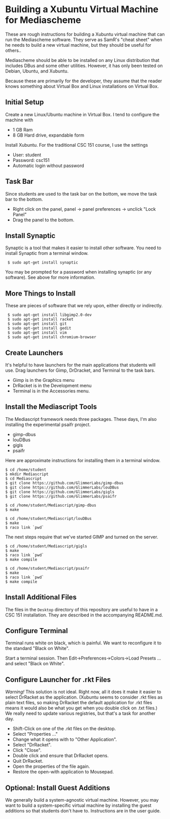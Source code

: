 Building a Xubuntu Virtual Machine for Mediascheme
==================================================

These are rough instructions for building a Xubuntu virtual machine 
that can run the Mediascheme software.  They serve as SamR's "cheat 
sheet" when he needs to build a new virtual machine, but they should
be useful for others..

Mediascheme should be able to be installed on any Linux distribution
that includes DBus and some other utilities.  However, it has only been
tested on Debian, Ubuntu, and Xubuntu.

Because these are primarily for the developer, they assume that the reader
knows something about Virtual Box and Linux installations on Virtual Box.

Initial Setup
-------------

Create a new Linux/Ubuntu machine in Virtual Box.  I tend to configure
the machine with

* 1 GB Ram
* 8 GB Hard drive, expandable form

Install Xubuntu.  For the traditional CSC 151 course, I use the settings

* User: student
* Password: csc151
* Automatic login without password

Task Bar
--------

Since students are used to the task bar on the bottom, we move the task
bar to the bottom.

* Right click on the panel, panel -> panel preferences -> unclick "Lock Panel"
* Drag the panel to the bottom.

Install Synaptic
----------------

Synaptic is a tool that makes it easier to install other software.  You
need to install Synaptic from a terminal window.

     $ sudo apt-get install synaptic

You may be prompted for a password when installing synaptic (or any
software).  See above for more information.

More Things to Install
----------------------

These are pieces of software that we rely upon, either directly or 
indirectly.

     $ sudo apt-get install libgimp2.0-dev 
     $ sudo apt-get install racket
     $ sudo apt-get install git
     $ sudo apt-get install gedit
     $ sudo apt-get install vim
     $ sudo apt-get install chromium-browser
     
Create Launchers
----------------

It's helpful to have launchers for the main applications that students will
use.  Drag launchers for Gimp, DrDracket, and Terminal to the task bars.

* Gimp is in the Graphics menu
* DrRacket is in the Development menu
* Terminal is in the Accessories menu.

Install the Mediascript Tools
-----------------------------

The Mediascript framework needs three packages.  These days, I'm also
installing the experimental psaifr project.

* gimp-dbus
* louDBus
* gigls
* psaifr

Here are approximate instructions for installing them in a terminal window.

    $ cd /home/student
    $ mkdir Mediascript
    $ cd Mediascript
    $ git clone https://github.com/GlimmerLabs/gimp-dbus
    $ git clone https://github.com/GlimmerLabs/louDBus
    $ git clone https://github.com/GlimmerLabs/gigls
    $ git clone https://github.com/GlimmerLabs/psaifr

    $ cd /home/student/Mediascript/gimp-dbus
    $ make

    $ cd /home/student/Mediascript/louDBus
    $ make
    $ raco link `pwd`

The next steps require that we've started GIMP and turned on the server.

    $ cd /home/student/Mediascript/gigls
    $ make
    $ raco link `pwd`
    $ make compile

    $ cd /home/student/Mediascript/psaifr
    $ make
    $ raco link `pwd`
    $ make compile

Install Additional Files
------------------------

The files in the `Desktop` directory of this repository are useful to have
in a CSC 151 installation.  They are described in the accompanying README.md.  

Configure Terminal
------------------

Terminal runs white on black, which is painful.  We want to reconfigure 
it to the standard "Black on White".

Start a terminal session.  Then Edit->Preferences->Colors->Load Presets ...
and select "Black on White".

Configure Launcher for .rkt Files
---------------------------------

*Warning!*  This solution is not ideal.  Right now, all it does it
make it easier to select DrRacket as the application.  (Xubuntu
seems to consider .rkt files as plain text files, so making DrRacket
the default application for .rkt files means it would also be what
you get when you double click on .txt files.) We really need to
update various registries, but that's a task for another day.

* Shift-Click on one of the .rkt files on the desktop.  
* Select "Properties ..."
* Change what it opens with to "Other Application".
* Select "DrRacket".
* Click "Close".
* Double click and ensure that DrRacket opens.
* Quit DrRacket.
* Open the properties of the file again.
* Restore the open-with application to Mousepad.

Optional: Install Guest Additions
---------------------------------

We generally build a system-agnostic virtual machine.  However, you may
want to build a system-specific virtual machine by installing the guest
additions so that students don't have to.  Instructions are in the
user guide.
